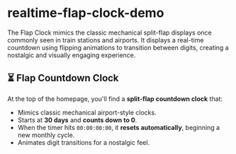 # realtime-flap-clock-demo
The Flap Clock mimics the classic mechanical split-flap displays once commonly seen in train stations and airports. It displays a real-time countdown using flipping animations to transition between digits, creating a nostalgic and visually engaging experience.

## ⏳ Flap Countdown Clock

At the top of the homepage, you'll find a **split-flap countdown clock** that:

- Mimics classic mechanical airport-style clocks.
- Starts at **30 days** and **counts down to 0**.
- When the timer hits `00:00:00:00`, it **resets automatically**, beginning a new monthly cycle.
- Animates digit transitions for a nostalgic feel.
